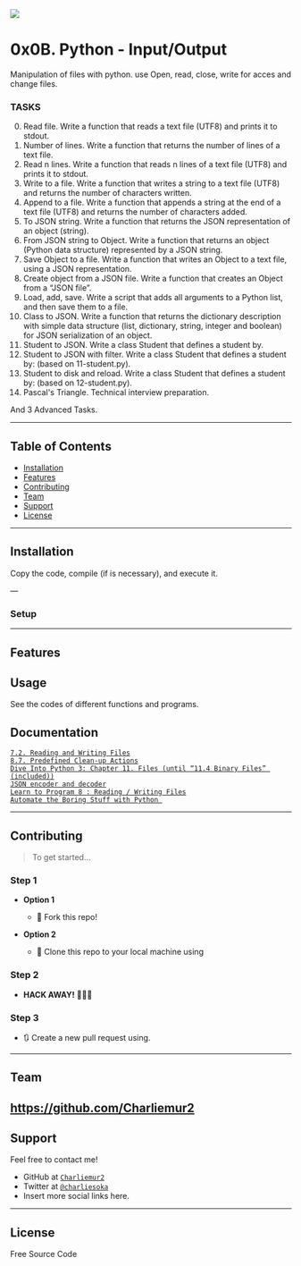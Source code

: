 <img src="https://files.realpython.com/media/Introduction-to-Python_Watermarked.48eeee4e1109.jpg">

# 0x0B. Python - Input/Output

Manipulation of files with python.
use Open, read, close, write for acces and change files.

### TASKS
0. Read file.
Write a function that reads a text file (UTF8) and prints it to stdout.
1. Number of lines.
Write a function that returns the number of lines of a text file.
2. Read n lines.
Write a function that reads n lines of a text file (UTF8) and prints it to stdout.
3. Write to a file.
Write a function that writes a string to a text file (UTF8) and returns the number of characters written.
4. Append to a file.
Write a function that appends a string at the end of a text file (UTF8) and returns the number of characters added.
5. To JSON string.
Write a function that returns the JSON representation of an object (string).
6. From JSON string to Object.
Write a function that returns an object (Python data structure) represented by a JSON string.
7. Save Object to a file.
Write a function that writes an Object to a text file, using a JSON representation.
8. Create object from a JSON file.
Write a function that creates an Object from a “JSON file”.
9. Load, add, save.
Write a script that adds all arguments to a Python list, and then save them to a file.
10. Class to JSON.
Write a function that returns the dictionary description with simple data structure (list, dictionary, string, integer and boolean) for JSON serialization of an object.
11. Student to JSON.
Write a class Student that defines a student by.
12. Student to JSON with filter.
Write a class Student that defines a student by: (based on 11-student.py).
13. Student to disk and reload.
Write a class Student that defines a student by: (based on 12-student.py).
14. Pascal's Triangle.
Technical interview preparation.

And 3 Advanced Tasks.


---

## Table of Contents

- [Installation](#installation)
- [Features](#features)
- [Contributing](#contributing)
- [Team](#team)
- [Support](#support)
- [License](#license)


---

## Installation

Copy the code, compile (if is necessary), and execute it.

—

### Setup

---

## Features
## Usage

See the codes of different functions and programs.

## Documentation

<a href="https://intranet.hbtn.io/rltoken/c5ypFfQwcM-SZ-7tr3WuxA">`7.2. Reading and Writing Files`</a><br>
<a href="https://intranet.hbtn.io/rltoken/1wqMFejKqBva-Lxws0lftw">`8.7. Predefined Clean-up Actions`</a><br>
<a href="https://intranet.hbtn.io/rltoken/8aSPOpBZj9B1DB6GfoEWfg">`Dive Into Python 3: Chapter 11. Files (until “11.4 Binary Files” (included))`</a><br>
<a href="https://intranet.hbtn.io/rltoken/XBqM3BrA_rUBw6DXw4X98Q">`JSON encoder and decoder`</a><br>
<a href="https://intranet.hbtn.io/rltoken/derf9VLFVDnSgX2n-drwnw">`Learn to Program 8 : Reading / Writing Files`</a><br>
<a href="https://intranet.hbtn.io/rltoken/Y77h8aeRoljlN643yKfdTg">`Automate the Boring Stuff with Python `</a><br>

---

## Contributing

> To get started...

### Step 1

- **Option 1**
    - 🍴 Fork this repo!

- **Option 2**
    - 👯 Clone this repo to your local machine using

### Step 2

- **HACK AWAY!** 🔨🔨🔨

### Step 3

- 🔃 Create a new pull request using.
---

## Team

https://github.com/Charliemur2
---

## Support

Feel free to contact me!

- GitHub at <a href="https://github.com/Charliemur2">`Charliemur2`</a>
- Twitter at <a href="https://twitter.com/charliesoka">`@charliesoka`</a>
- Insert more social links here.

---

## License

Free Source Code
